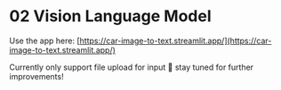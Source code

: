 # 02 Vision Language Model

Use the app here: [https://car-image-to-text.streamlit.app/](https://car-image-to-text.streamlit.app/)

Currently only support file upload for input 🙏 stay tuned for further improvements!
